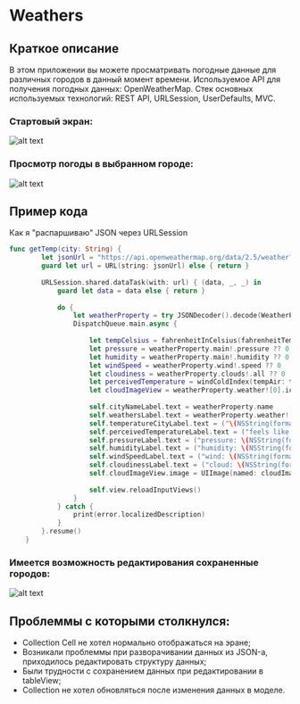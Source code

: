 # Weathers

## Краткое описание
В этом приложении вы можете просматривать погодные данные для различных городов в данный момент времени.
Используемое API для получения погодных данных: OpenWeatherMap.
Стек основных используемых технологий: REST API, URLSession, UserDefaults, MVC.

### Стартовый экран: 
![alt text](https://sun9-40.userapi.com/c855720/v855720673/202a60/iqk5fCj1jYk.jpg "Logo Title Text 1")

### Просмотр погоды в выбранном городе: 
![alt text](https://sun9-60.userapi.com/c855720/v855720015/20dc04/2MI_QJX06ts.jpg "Logo Title Text 1")

## Пример кода
Как я "распаршиваю" JSON через URLSession

```swift
func getTemp(city: String) {
        let jsonUrl = "https://api.openweathermap.org/data/2.5/weather?q=" + city + "&appid=4d24cbf9d70b0c3cedc62cc36c70ec13"
        guard let url = URL(string: jsonUrl) else { return }
        
        URLSession.shared.dataTask(with: url) { (data, _, _) in
            guard let data = data else { return }
            
            do {
                let weatherProperty = try JSONDecoder().decode(WeatherProperty.self, from: data)
                DispatchQueue.main.async {
                    
                    let tempCelsius = fahrenheitInCelsius(fahrenheitTemp: (weatherProperty.main!.temp ?? 0))
                    let pressure = weatherProperty.main!.pressure ?? 0
                    let humidity = weatherProperty.main!.humidity ?? 0
                    let windSpeed = weatherProperty.wind!.speed ?? 0
                    let cloudiness = weatherProperty.clouds!.all ?? 0
                    let perceivedTemperature = windColdIndex(tempAir: tempCelsius, speedWind: windSpeed)
                    let cloudImageView = weatherProperty.weather![0].icon
                        
                    self.cityNameLabel.text = weatherProperty.name
                    self.weathersLabel.text = weatherProperty.weather![0].weatherDescription
                    self.temperatureCityLabel.text = ("\(NSString(format:"%.f", tempCelsius)) °")
                    self.perceivedTemperatureLabel.text = ("feels like: \(NSString(format:"%.f", perceivedTemperature)) °")
                    self.pressureLabel.text = ("pressure: \(NSString(format:"%.f", pressure)) hPa")
                    self.humidityLabel.text = ("humidity: \(NSString(format:"%.f", humidity)) %")
                    self.windSpeedLabel.text = ("wind: \(NSString(format:"%.f", windSpeed)) m/s")
                    self.cloudinessLabel.text = ("cloud: \(NSString(format:"%.f", cloudiness)) %")
                    self.cloudImageView.image = UIImage(named: cloudImageView ?? "sun")
                    
                    self.view.reloadInputViews()
                }
            } catch {
                print(error.localizedDescription)
            }
        }.resume()
    }
```

### Имеется возможность редактирования сохраненные городов: 
![alt text](https://sun9-51.userapi.com/c855720/v855720015/20dbfb/4u-2Mf29gGI.jpg "Logo Title Text 1")

## Проблеммы с которыми столкнулся:
* Collection Cell не хотел нормально отображаться на эране;
* Возникали проблеммы при разворачивании данных из JSON-а, приходилось редактировать структуру данных;
* Были трудности с сохранением данных при редактировании в tableView;
* Collection не хотел обновляться после изменения данных в моделе. 
